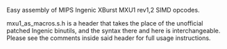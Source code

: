 Easy assembly of MIPS Ingenic XBurst MXU1 rev1,2 SIMD opcodes.

mxu1_as_macros.s.h is a header that takes the place of the unofficial
patched Ingenic binutils, and the syntax there and here is interchangeable.
Please see the comments inside said header for full usage instructions.
